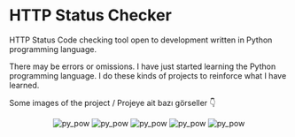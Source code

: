 # HTTP Status Checker
HTTP Status Code checking tool open to development written in Python programming language.

There may be errors or omissions. I have just started learning the Python programming language. I do these kinds of projects to reinforce what I have learned.

Some images of the project / Projeye ait bazı görseller :point_down:

<p align="center">
   <img src="https://www.imagevisit.com/images/2022/12/28/banner.png" alt="py_pow"/>
   <img src="https://www.imagevisit.com/images/2022/12/28/sites1.png" alt="py_pow"/>
    <img src="https://www.imagevisit.com/images/2022/12/28/url.png" alt="py_pow"/>
   <img src="https://www.imagevisit.com/images/2022/12/28/sites.png" alt="py_pow"/>
   <img src="https://camo.githubusercontent.com/8d40b430f8a63fee42006d90764fdaf447e8a8aadd5bf41e5c365dded1dc47ad/68747470733a2f2f7777772e696d61676576697369742e636f6d2f696d616765732f323032322f31322f31312f6767672e676966" alt="py_pow"/>
</p>
